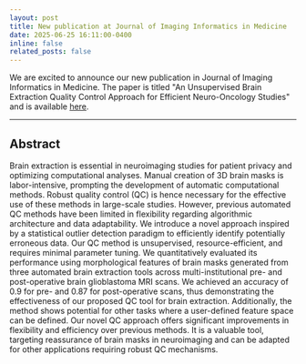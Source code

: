 ```yaml
---
layout: post
title: New publication at Journal of Imaging Informatics in Medicine
date: 2025-06-25 16:11:00-0400
inline: false
related_posts: false
---
```


We are excited to announce our new publication in Journal of Imaging Informatics in Medicine. The paper is titled "An Unsupervised Brain Extraction Quality Control Approach for Efficient Neuro-Oncology Studies" and is available [here](https://doi.org/10.1007/s10278-025-01570-y).

---

## Abstract

Brain extraction is essential in neuroimaging studies for patient privacy and optimizing computational analyses. Manual creation of 3D brain masks is labor-intensive, prompting the development of automatic computational methods. Robust quality control (QC) is hence necessary for the effective use of these methods in large-scale studies. However, previous automated QC methods have been limited in flexibility regarding algorithmic architecture and data adaptability. We introduce a novel approach inspired by a statistical outlier detection paradigm to efficiently identify potentially erroneous data. Our QC method is unsupervised, resource-efficient, and requires minimal parameter tuning. We quantitatively evaluated its performance using morphological features of brain masks generated from three automated brain extraction tools across multi-institutional pre- and post-operative brain glioblastoma MRI scans. We achieved an accuracy of 0.9 for pre- and 0.87 for post-operative scans, thus demonstrating the effectiveness of our proposed QC tool for brain extraction. Additionally, the method shows potential for other tasks where a user-defined feature space can be defined. Our novel QC approach offers significant improvements in flexibility and efficiency over previous methods. It is a valuable tool, targeting reassurance of brain masks in neuroimaging and can be adapted for other applications requiring robust QC mechanisms.

